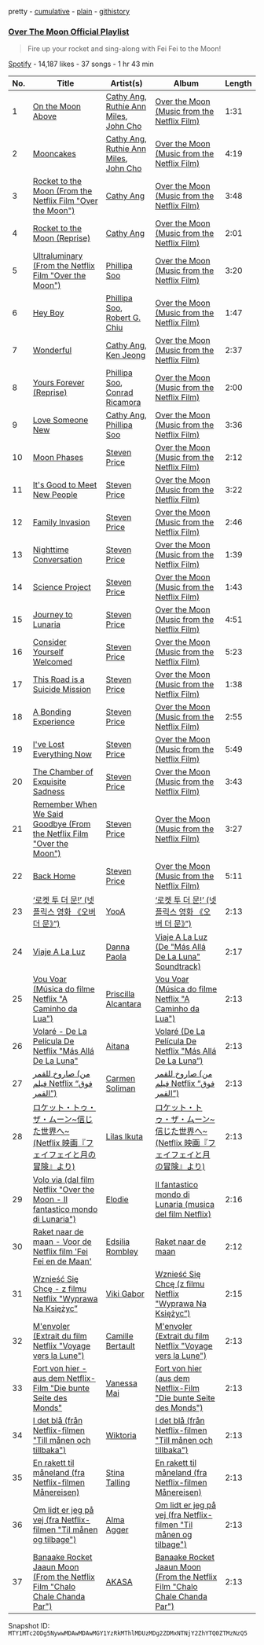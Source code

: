 pretty - [cumulative](/playlists/cumulative/37i9dQZF1DX1izsHDxkdWu.md) - [plain](/playlists/plain/37i9dQZF1DX1izsHDxkdWu) - [githistory](https://github.githistory.xyz/mackorone/spotify-playlist-archive/blob/main/playlists/plain/37i9dQZF1DX1izsHDxkdWu)

### [Over The Moon Official Playlist](https://open.spotify.com/playlist/37i9dQZF1DX1izsHDxkdWu)

> Fire up your rocket and sing\-along with Fei Fei to the Moon!

[Spotify](https://open.spotify.com/user/spotify) - 14,187 likes - 37 songs - 1 hr 43 min

| No. | Title | Artist(s) | Album | Length |
|---|---|---|---|---|
| 1 | [On the Moon Above](https://open.spotify.com/track/73rqyAV7sSR4WQYEzHiUhK) | [Cathy Ang](https://open.spotify.com/artist/3qLXQKIfWi7roh2tmVRjzn), [Ruthie Ann Miles](https://open.spotify.com/artist/0KvyvyfojiiGL7yBIWrwLI), [John Cho](https://open.spotify.com/artist/0yX0utSZytFdvxNkpZ0LEJ) | [Over the Moon \(Music from the Netflix Film\)](https://open.spotify.com/album/3Bx1Oe2Umw0n4tNbIpO1aD) | 1:31 |
| 2 | [Mooncakes](https://open.spotify.com/track/5JD2Yo04eTsvfhYFbuoOk0) | [Cathy Ang](https://open.spotify.com/artist/3qLXQKIfWi7roh2tmVRjzn), [Ruthie Ann Miles](https://open.spotify.com/artist/0KvyvyfojiiGL7yBIWrwLI), [John Cho](https://open.spotify.com/artist/0yX0utSZytFdvxNkpZ0LEJ) | [Over the Moon \(Music from the Netflix Film\)](https://open.spotify.com/album/3Bx1Oe2Umw0n4tNbIpO1aD) | 4:19 |
| 3 | [Rocket to the Moon \(From the Netflix Film "Over the Moon"\)](https://open.spotify.com/track/7z6wKPYntTIAPLNOZRQq3t) | [Cathy Ang](https://open.spotify.com/artist/3qLXQKIfWi7roh2tmVRjzn) | [Over the Moon \(Music from the Netflix Film\)](https://open.spotify.com/album/3Bx1Oe2Umw0n4tNbIpO1aD) | 3:48 |
| 4 | [Rocket to the Moon \(Reprise\)](https://open.spotify.com/track/1R06FmCxWzEngcHYcQRlpI) | [Cathy Ang](https://open.spotify.com/artist/3qLXQKIfWi7roh2tmVRjzn) | [Over the Moon \(Music from the Netflix Film\)](https://open.spotify.com/album/3Bx1Oe2Umw0n4tNbIpO1aD) | 2:01 |
| 5 | [Ultraluminary \(From the Netflix Film "Over the Moon"\)](https://open.spotify.com/track/5Yx7Cl7QZx80fx3hvESVB2) | [Phillipa Soo](https://open.spotify.com/artist/2OEGI2wrCVmvavKEOMlccy) | [Over the Moon \(Music from the Netflix Film\)](https://open.spotify.com/album/3Bx1Oe2Umw0n4tNbIpO1aD) | 3:20 |
| 6 | [Hey Boy](https://open.spotify.com/track/4xTGusVtTVFmKLRaUNRD7w) | [Phillipa Soo](https://open.spotify.com/artist/2OEGI2wrCVmvavKEOMlccy), [Robert G\. Chiu](https://open.spotify.com/artist/7w1guDBNeJPNishwQ8qJAv) | [Over the Moon \(Music from the Netflix Film\)](https://open.spotify.com/album/3Bx1Oe2Umw0n4tNbIpO1aD) | 1:47 |
| 7 | [Wonderful](https://open.spotify.com/track/0T66aS1mPPqMuCYyCq1twF) | [Cathy Ang](https://open.spotify.com/artist/3qLXQKIfWi7roh2tmVRjzn), [Ken Jeong](https://open.spotify.com/artist/2KCEUp3nOtiCKoF5zvXVpf) | [Over the Moon \(Music from the Netflix Film\)](https://open.spotify.com/album/3Bx1Oe2Umw0n4tNbIpO1aD) | 2:37 |
| 8 | [Yours Forever \(Reprise\)](https://open.spotify.com/track/45b7puILRzQm2Zcl8ReOcZ) | [Phillipa Soo](https://open.spotify.com/artist/2OEGI2wrCVmvavKEOMlccy), [Conrad Ricamora](https://open.spotify.com/artist/213sMRb8nXEanOYpHUBBIX) | [Over the Moon \(Music from the Netflix Film\)](https://open.spotify.com/album/3Bx1Oe2Umw0n4tNbIpO1aD) | 2:00 |
| 9 | [Love Someone New](https://open.spotify.com/track/6pAnjUKn7QZISvWbh7uY4m) | [Cathy Ang](https://open.spotify.com/artist/3qLXQKIfWi7roh2tmVRjzn), [Phillipa Soo](https://open.spotify.com/artist/2OEGI2wrCVmvavKEOMlccy) | [Over the Moon \(Music from the Netflix Film\)](https://open.spotify.com/album/3Bx1Oe2Umw0n4tNbIpO1aD) | 3:36 |
| 10 | [Moon Phases](https://open.spotify.com/track/0a5P31i4G47JQOVYiTnC8j) | [Steven Price](https://open.spotify.com/artist/3sw7CBftCnflJN8HQiUNmK) | [Over the Moon \(Music from the Netflix Film\)](https://open.spotify.com/album/3Bx1Oe2Umw0n4tNbIpO1aD) | 2:12 |
| 11 | [It's Good to Meet New People](https://open.spotify.com/track/1MIzdetw6fjVZorGWKeROJ) | [Steven Price](https://open.spotify.com/artist/3sw7CBftCnflJN8HQiUNmK) | [Over the Moon \(Music from the Netflix Film\)](https://open.spotify.com/album/3Bx1Oe2Umw0n4tNbIpO1aD) | 3:22 |
| 12 | [Family Invasion](https://open.spotify.com/track/4JzWKzahqQ0NSgRajrby9H) | [Steven Price](https://open.spotify.com/artist/3sw7CBftCnflJN8HQiUNmK) | [Over the Moon \(Music from the Netflix Film\)](https://open.spotify.com/album/3Bx1Oe2Umw0n4tNbIpO1aD) | 2:46 |
| 13 | [Nighttime Conversation](https://open.spotify.com/track/0kespT2GP46VLQ9DmEDQxy) | [Steven Price](https://open.spotify.com/artist/3sw7CBftCnflJN8HQiUNmK) | [Over the Moon \(Music from the Netflix Film\)](https://open.spotify.com/album/3Bx1Oe2Umw0n4tNbIpO1aD) | 1:39 |
| 14 | [Science Project](https://open.spotify.com/track/4c6JP62sRyEuUhOPkSoRST) | [Steven Price](https://open.spotify.com/artist/3sw7CBftCnflJN8HQiUNmK) | [Over the Moon \(Music from the Netflix Film\)](https://open.spotify.com/album/3Bx1Oe2Umw0n4tNbIpO1aD) | 1:43 |
| 15 | [Journey to Lunaria](https://open.spotify.com/track/5ynqy2rL3XwKcp70KelYbd) | [Steven Price](https://open.spotify.com/artist/3sw7CBftCnflJN8HQiUNmK) | [Over the Moon \(Music from the Netflix Film\)](https://open.spotify.com/album/3Bx1Oe2Umw0n4tNbIpO1aD) | 4:51 |
| 16 | [Consider Yourself Welcomed](https://open.spotify.com/track/3Jusq3wS5Kzu2xsTUyBbVH) | [Steven Price](https://open.spotify.com/artist/3sw7CBftCnflJN8HQiUNmK) | [Over the Moon \(Music from the Netflix Film\)](https://open.spotify.com/album/3Bx1Oe2Umw0n4tNbIpO1aD) | 5:23 |
| 17 | [This Road is a Suicide Mission](https://open.spotify.com/track/15Vk6UHrHlpCpgwqhSQN7d) | [Steven Price](https://open.spotify.com/artist/3sw7CBftCnflJN8HQiUNmK) | [Over the Moon \(Music from the Netflix Film\)](https://open.spotify.com/album/3Bx1Oe2Umw0n4tNbIpO1aD) | 1:38 |
| 18 | [A Bonding Experience](https://open.spotify.com/track/4OPsrol2u5iLgDyuzX9ae3) | [Steven Price](https://open.spotify.com/artist/3sw7CBftCnflJN8HQiUNmK) | [Over the Moon \(Music from the Netflix Film\)](https://open.spotify.com/album/3Bx1Oe2Umw0n4tNbIpO1aD) | 2:55 |
| 19 | [I've Lost Everything Now](https://open.spotify.com/track/7uRmAMQL4YKkzod0oA0reB) | [Steven Price](https://open.spotify.com/artist/3sw7CBftCnflJN8HQiUNmK) | [Over the Moon \(Music from the Netflix Film\)](https://open.spotify.com/album/3Bx1Oe2Umw0n4tNbIpO1aD) | 5:49 |
| 20 | [The Chamber of Exquisite Sadness](https://open.spotify.com/track/4mPxvG0dUuj6bfhYOUQiUz) | [Steven Price](https://open.spotify.com/artist/3sw7CBftCnflJN8HQiUNmK) | [Over the Moon \(Music from the Netflix Film\)](https://open.spotify.com/album/3Bx1Oe2Umw0n4tNbIpO1aD) | 3:43 |
| 21 | [Remember When We Said Goodbye \(From the Netflix Film "Over the Moon"\)](https://open.spotify.com/track/3mrJGJ29t84ndQuwRr0fze) | [Steven Price](https://open.spotify.com/artist/3sw7CBftCnflJN8HQiUNmK) | [Over the Moon \(Music from the Netflix Film\)](https://open.spotify.com/album/3Bx1Oe2Umw0n4tNbIpO1aD) | 3:27 |
| 22 | [Back Home](https://open.spotify.com/track/5wJq3NcKDBPOeAc5nYewaN) | [Steven Price](https://open.spotify.com/artist/3sw7CBftCnflJN8HQiUNmK) | [Over the Moon \(Music from the Netflix Film\)](https://open.spotify.com/album/3Bx1Oe2Umw0n4tNbIpO1aD) | 5:11 |
| 23 | [‘로켓 투 더 문!’ \(넷플릭스 영화 《오버 더 문》”\)](https://open.spotify.com/track/7EEI4Y8NdFeKwt7qjZMZ0L) | [YooA](https://open.spotify.com/artist/4ur1jCwyNlhgd0viJkOtcQ) | [‘로켓 투 더 문!’ \(넷플릭스 영화 《오버 더 문》”\)](https://open.spotify.com/album/7dIuGY0XqUs46jOGEesx9U) | 2:13 |
| 24 | [Viaje A La Luz](https://open.spotify.com/track/7mQbHLZzQLP1kD3cOiAlMJ) | [Danna Paola](https://open.spotify.com/artist/5xSx2FM8mQnrfgM1QsHniB) | [Viaje A La Luz \(De "Más Allá De La Luna" Soundtrack\)](https://open.spotify.com/album/29hfMCh9vKqYakjav3UU4Y) | 2:17 |
| 25 | [Vou Voar \(Música do filme Netflix "A Caminho da Lua"\)](https://open.spotify.com/track/4n5mYUSdtHtPDVO7nKqUVr) | [Priscilla Alcantara](https://open.spotify.com/artist/4jkOEd7kQE6UyiXnuQy9pa) | [Vou Voar \(Música do filme Netflix "A Caminho da Lua"\)](https://open.spotify.com/album/7CDCDayiojPBSAqMNKUDJU) | 2:13 |
| 26 | [Volaré \- De La Película De Netflix "Más Allá De La Luna"](https://open.spotify.com/track/5DBmcSflPbZWW3yYec9hif) | [Aitana](https://open.spotify.com/artist/7eLcDZDYHXZCebtQmVFL25) | [Volaré \(De La Película De Netflix "Más Allá De La Luna”\)](https://open.spotify.com/album/5x7utQZPz8aUtxlZucmVhU) | 2:13 |
| 27 | [صاروخ للقمر \(من فيلم Netflix “فوق القمر”\)](https://open.spotify.com/track/3juMVk4WoySe8tNATFFkKU) | [Carmen Soliman](https://open.spotify.com/artist/5gPruOKbqIMNHlXASmRXXt) | [صاروخ للقمر \(من فيلم Netflix “فوق القمر”\)](https://open.spotify.com/album/58Fs9zS80bNXHPx1yePZFR) | 2:13 |
| 28 | [ロケット・トゥ・ザ・ムーン\~信じた世界へ\~ \(Netflix 映画『フェイフェイと月の冒険』より\)](https://open.spotify.com/track/1vzZJBvKSsJ0KLImDE6Pey) | [Lilas Ikuta](https://open.spotify.com/artist/1qM11R4ylJyQiPJ0DffE9z) | [ロケット・トゥ・ザ・ムーン\~信じた世界へ\~ \(Netflix 映画『フェイフェイと月の冒険』より\)](https://open.spotify.com/album/72z020EmzNNrjfovPHd7LM) | 2:13 |
| 29 | [Volo via \(dal film Netflix "Over the Moon \- Il fantastico mondo di Lunaria"\)](https://open.spotify.com/track/7v5LkagPuy2xflmpIXhqPc) | [Elodie](https://open.spotify.com/artist/7GgpsUpkj3olseoaTY7TEY) | [Il fantastico mondo di Lunaria \(musica del film Netflix\)](https://open.spotify.com/album/0G3sM7ZCRugZFXgtNPtclP) | 2:16 |
| 30 | [Raket naar de maan \- Voor de Netflix film 'Fei Fei en de Maan'](https://open.spotify.com/track/6o9U7pA3R9XybQJqsPj8Ew) | [Edsilia Rombley](https://open.spotify.com/artist/1gdEZYmSkbreRam9wU3upg) | [Raket naar de maan](https://open.spotify.com/album/3xzBbi2MzZcQl3erCM4C1a) | 2:12 |
| 31 | [Wznieść Się Chcę \- z filmu Netflix "Wyprawa Na Księżyc”](https://open.spotify.com/track/565keVOeBhjgrL3ZkEOSrD) | [Viki Gabor](https://open.spotify.com/artist/3yCRvilOBzRkyxOsOi4tsR) | [Wznieść Się Chcę \(z filmu Netflix "Wyprawa Na Księżyc”\)](https://open.spotify.com/album/3K5C4HxFkAVlLIMiBgiwYE) | 2:15 |
| 32 | [M'envoler \(Extrait du film Netflix "Voyage vers la Lune"\)](https://open.spotify.com/track/6IdmozotOMcMx9aRUBjSct) | [Camille Bertault](https://open.spotify.com/artist/7Dg9vuKpfUPSsWslQ4dm3n) | [M'envoler \(Extrait du film Netflix "Voyage vers la Lune"\)](https://open.spotify.com/album/44jvxuGwOC2GQjzGLaBjU2) | 2:13 |
| 33 | [Fort von hier \- aus dem Netflix\-Film "Die bunte Seite des Monds"](https://open.spotify.com/track/2h4CHZ6IZyTtVaZF3LVoLR) | [Vanessa Mai](https://open.spotify.com/artist/3WUe8ADT5d65WeByR3ubl7) | [Fort von hier \(aus dem Netflix\-Film "Die bunte Seite des Monds"\)](https://open.spotify.com/album/17ykAkldCOAlhBM4G58ZG6) | 2:13 |
| 34 | [I det blå \(från Netflix\-filmen "Till månen och tillbaka"\)](https://open.spotify.com/track/6SMftWz5W9xDC7Eg4LKvEa) | [Wiktoria](https://open.spotify.com/artist/3gbaHBYDy62irTs0ZsHNmi) | [I det blå \(från Netflix\-filmen "Till månen och tillbaka"\)](https://open.spotify.com/album/7pzBYbg4c9rQeXAhgdJiNP) | 2:13 |
| 35 | [En rakett til måneland \(fra Netflix\-filmen Månereisen\)](https://open.spotify.com/track/7IHVsbDBBPNXvXexggAN3x) | [Stina Talling](https://open.spotify.com/artist/60kd97YittR2LFu7YLW1Ap) | [En rakett til måneland \(fra Netflix\-filmen Månereisen\)](https://open.spotify.com/album/2arlmMd9zciyTQzVEtdrme) | 2:13 |
| 36 | [Om lidt er jeg på vej \(fra Netflix\-filmen "Til månen og tilbage"\)](https://open.spotify.com/track/0Kx1W622RVUghLvFycysqG) | [Alma Agger](https://open.spotify.com/artist/7KVgErycN4QQHQnoz9tVWH) | [Om lidt er jeg på vej \(fra Netflix\-filmen "Til månen og tilbage"\)](https://open.spotify.com/album/2pKm3H9nZolaXRWQ58ggBn) | 2:13 |
| 37 | [Banaake Rocket Jaaun Moon \(From the Netflix Film "Chalo Chale Chanda Par"\)](https://open.spotify.com/track/5LAZetmMAA5xDELOWy0pwI) | [AKASA](https://open.spotify.com/artist/4mRPyvdSBxARQIFeXXM13s) | [Banaake Rocket Jaaun Moon \(From the Netflix Film "Chalo Chale Chanda Par"\)](https://open.spotify.com/album/3uazJHeGjSrsk2kdSooudG) | 2:13 |

Snapshot ID: `MTY1MTc2ODg5NywwMDAwMDAwMGY1YzRkMThlMDUzMDg2ZDMxNTNjY2ZhYTQ0ZTMzNzQ5`
